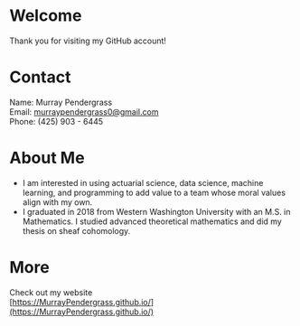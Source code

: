 # Welcome
Thank you for visiting my GitHub account!

# Contact
Name: Murray Pendergrass <br> 
Email: [murraypendergrass0@gmail.com](mailto:murraypendergrass0@gmail.com)  
Phone: (425) 903 - 6445

# About Me
* I am interested in using actuarial science, data science, machine learning, and programming to add value to a team whose moral values align with my own.
* I graduated in 2018 from Western Washington University with an M.S. in Mathematics. I studied advanced theoretical mathematics and did my thesis on sheaf cohomology.

# More
Check out my website <br>
[https://MurrayPendergrass.github.io/](https://MurrayPendergrass.github.io/)
